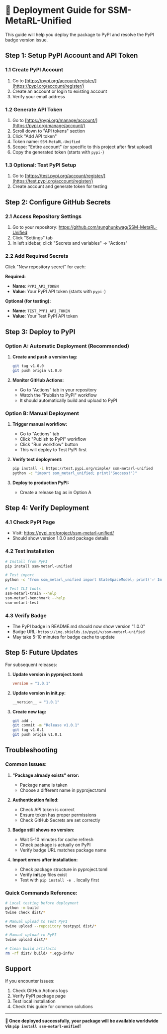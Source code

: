 # 🚀 Deployment Guide for SSM-MetaRL-Unified

This guide will help you deploy the package to PyPI and resolve the PyPI badge version issue.

## Step 1: Setup PyPI Account and API Token

### 1.1 Create PyPI Account
1. Go to [https://pypi.org/account/register/](https://pypi.org/account/register/)
2. Create an account or login to existing account
3. Verify your email address

### 1.2 Generate API Token
1. Go to [https://pypi.org/manage/account/](https://pypi.org/manage/account/)
2. Scroll down to "API tokens" section
3. Click "Add API token"
4. Token name: `SSM-MetaRL-Unified`
5. Scope: "Entire account" (or specific to this project after first upload)
6. Copy the generated token (starts with `pypi-`)

### 1.3 Optional: Test PyPI Setup
1. Go to [https://test.pypi.org/account/register/](https://test.pypi.org/account/register/)
2. Create account and generate token for testing

## Step 2: Configure GitHub Secrets

### 2.1 Access Repository Settings
1. Go to your repository: https://github.com/sunghunkwag/SSM-MetaRL-Unified
2. Click "Settings" tab
3. In left sidebar, click "Secrets and variables" → "Actions"

### 2.2 Add Required Secrets
Click "New repository secret" for each:

**Required:**
- **Name**: `PYPI_API_TOKEN`
- **Value**: Your PyPI API token (starts with `pypi-`)

**Optional (for testing):**
- **Name**: `TEST_PYPI_API_TOKEN` 
- **Value**: Your Test PyPI API token

## Step 3: Deploy to PyPI

### Option A: Automatic Deployment (Recommended)

1. **Create and push a version tag:**
   ```bash
   git tag v1.0.0
   git push origin v1.0.0
   ```

2. **Monitor GitHub Actions:**
   - Go to "Actions" tab in your repository
   - Watch the "Publish to PyPI" workflow
   - It should automatically build and upload to PyPI

### Option B: Manual Deployment

1. **Trigger manual workflow:**
   - Go to "Actions" tab
   - Click "Publish to PyPI" workflow
   - Click "Run workflow" button
   - This will deploy to Test PyPI first

2. **Verify test deployment:**
   ```bash
   pip install -i https://test.pypi.org/simple/ ssm-metarl-unified
   python -c "import ssm_metarl_unified; print('Success!')"
   ```

3. **Deploy to production PyPI:**
   - Create a release tag as in Option A

## Step 4: Verify Deployment

### 4.1 Check PyPI Page
- Visit: https://pypi.org/project/ssm-metarl-unified/
- Should show version 1.0.0 and package details

### 4.2 Test Installation
```bash
# Install from PyPI
pip install ssm-metarl-unified

# Test import
python -c "from ssm_metarl_unified import StateSpaceModel; print('✅ Import successful!')"

# Test CLI tools
ssm-metarl-train --help
ssm-metarl-benchmark --help
ssm-metarl-test
```

### 4.3 Verify Badge
- The PyPI badge in README.md should now show version "1.0.0"
- Badge URL: `https://img.shields.io/pypi/v/ssm-metarl-unified`
- May take 5-10 minutes for badge cache to update

## Step 5: Future Updates

For subsequent releases:

1. **Update version in pyproject.toml:**
   ```toml
   version = "1.0.1"
   ```

2. **Update version in __init__.py:**
   ```python
   __version__ = "1.0.1"
   ```

3. **Create new tag:**
   ```bash
   git add .
   git commit -m "Release v1.0.1"
   git tag v1.0.1
   git push origin v1.0.1
   ```

## Troubleshooting

### Common Issues:

1. **"Package already exists" error:**
   - Package name is taken
   - Choose a different name in pyproject.toml

2. **Authentication failed:**
   - Check API token is correct
   - Ensure token has proper permissions
   - Check GitHub Secrets are set correctly

3. **Badge still shows no version:**
   - Wait 5-10 minutes for cache refresh
   - Check package is actually on PyPI
   - Verify badge URL matches package name

4. **Import errors after installation:**
   - Check package structure in pyproject.toml
   - Verify __init__.py files exist
   - Test with `pip install -e .` locally first

### Quick Commands Reference:

```bash
# Local testing before deployment
python -m build
twine check dist/*

# Manual upload to Test PyPI
twine upload --repository testpypi dist/*

# Manual upload to PyPI
twine upload dist/*

# Clean build artifacts
rm -rf dist/ build/ *.egg-info/
```

## Support

If you encounter issues:
1. Check GitHub Actions logs
2. Verify PyPI package page
3. Test local installation
4. Check this guide for common solutions

---

**🎉 Once deployed successfully, your package will be available worldwide via `pip install ssm-metarl-unified`!**
